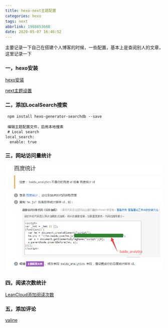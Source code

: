 ```yaml
---
title: hexo-next主题配置
categories: hexo
tags: next
abbrlink: 1968653668
date: 2020-05-07 16:46:52
---
```




主要记录一下自己在搭建个人博客的时候，一些配置，基本上是查阅别人的文章，这里记录一下

### 一，hexo安装

[hexo安装](https://www.jianshu.com/p/eded1dd2d794)

[next主题设置](https://www.jianshu.com/p/b20fc983005f)



### 二，添加LocalSearch搜索

~~~
 npm install hexo-generator-searchdb --save
 
 编辑主题配置文件，启用本地搜素
 # Local search
local_search:
  enable: true
~~~

### 三，网站访问量统计

![baidu.png](/images/blog/baidu.png)

### 四，阅读次数统计

[LeanCloud添加阅读次数](https://www.cnblogs.com/lijianming180/p/12433189.html)

### 五，添加评论

[valine](https://blog.csdn.net/jiunian_2761/article/details/97388997)